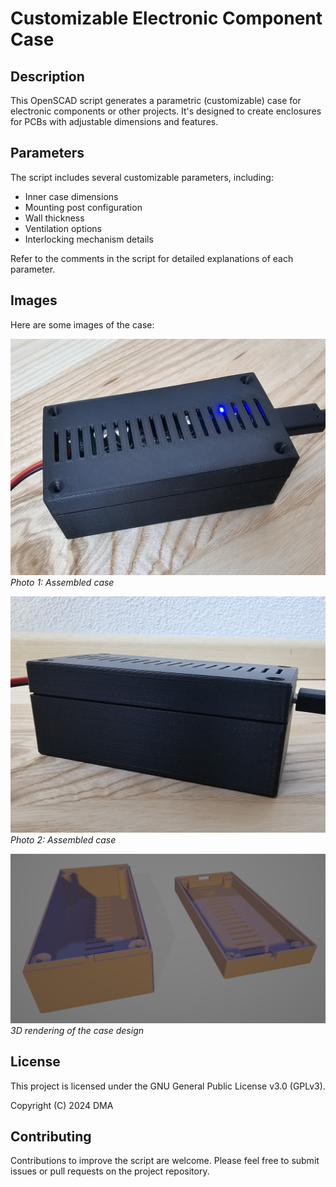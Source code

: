 # Customizable Electronic Component Case

## Description
This OpenSCAD script generates a parametric (customizable) case for electronic components or other projects. It's designed to create enclosures for PCBs with adjustable dimensions and features.

## Parameters
The script includes several customizable parameters, including:
- Inner case dimensions
- Mounting post configuration
- Wall thickness
- Ventilation options
- Interlocking mechanism details

Refer to the comments in the script for detailed explanations of each parameter.

## Images
Here are some images of the case:

![Photo of the case](photo1.jpg)
*Photo 1: Assembled case*

![Another photo of the case](photo2.jpg)
*Photo 2: Assembled case*

![3D rendering of the case](rendering.png)
*3D rendering of the case design*

## License
This project is licensed under the GNU General Public License v3.0 (GPLv3). 

Copyright (C) 2024 DMA

## Contributing
Contributions to improve the script are welcome. Please feel free to submit issues or pull requests on the project repository.

